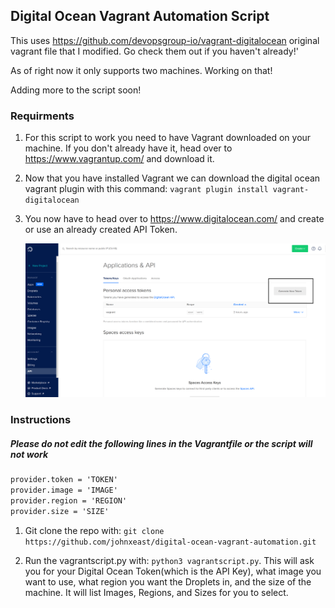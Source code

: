 ## Digital Ocean Vagrant Automation Script

This uses https://github.com/devopsgroup-io/vagrant-digitalocean original vagrant file that I modified. Go check them out if you haven't already!'

As of right now it only supports two machines. Working on that!

Adding more to the script soon!

### Requirments

  1. For this script to work you need to have Vagrant downloaded on your machine. If you don't already have it, head over to https://www.vagrantup.com/ and download it.

  2. Now that you have installed Vagrant we can download the digital ocean vagrant plugin with this command: `vagrant plugin install vagrant-digitalocean`

  3. You now have to head over to https://www.digitalocean.com/ and create or use an already created API Token.

     ![images](images/digitaloceanapitoken.png)


### Instructions
  ##### Please do not edit the following lines in the **Vagrantfile** or the script will not work
  ```markdown
  provider.token = 'TOKEN' 
  provider.image = 'IMAGE'
  provider.region = 'REGION'
  provider.size = 'SIZE'
  ```
  1. Git clone the repo with: `git clone https://github.com/johnxeast/digital-ocean-vagrant-automation.git`

  2. Run the vagrantscript.py with: `python3 vagrantscript.py`. This will ask you for your Digital Ocean Token(which is the API Key), what image you want to use, what region you want the Droplets in, and the size of the machine. It will list Images, Regions, and Sizes for you to select.



